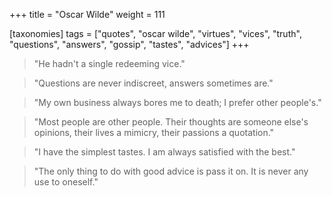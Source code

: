 +++
title = "Oscar Wilde"
weight = 111

[taxonomies]
tags = ["quotes", "oscar wilde", "virtues", "vices", "truth", "questions",
"answers", "gossip", "tastes", "advices"]
+++

> "He hadn't a single redeeming vice."

> "Questions are never indiscreet, answers sometimes are."

> "My own business always bores me to death; I prefer other people's."

> "Most people are other people. Their thoughts are someone else's opinions,
> their lives a mimicry, their passions a quotation."

> "I have the simplest tastes. I am always satisfied with the best."

> "The only thing to do with good advice is pass it on. It is never any
> use to oneself."
